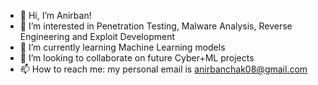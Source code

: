 - 👋 Hi, I’m Anirban!
- 👀 I’m interested in Penetration Testing, Malware Analysis, Reverse Engineering and Exploit Development
- 🌱 I’m currently learning Machine Learning models
- 💞️ I’m looking to collaborate on future Cyber+ML projects
- 📫 How to reach me: my personal email is anirbanchak08@gmail.com

<!---
sakai026/sakai026 is a ✨ special ✨ repository because its `README.md` (this file) appears on your GitHub profile.
You can click the Preview link to take a look at your changes.
--->

